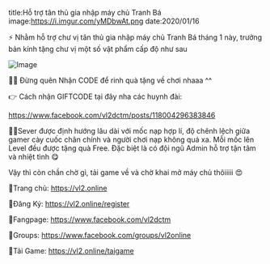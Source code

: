 title:Hỗ trợ tân thủ gia nhập máy chủ Tranh Bá
image:https://i.imgur.com/yMDbwAt.png
date:2020/01/16

⚡️ Nhằm hỗ trợ chư vị tân thủ gia nhập máy chủ Tranh Bá tháng 1 này, trưởng bản kính tặng chư vị một số vật phẩm cấp độ như sau

![Image](https://i.imgur.com/yMDbwAt.png)

🙋‍♀️ Đừng quên Nhận CODE để rinh quà tặng về chơi nhaaa ^^

👉 Cách nhận GIFTCODE tại đây nha các huynh đài:

https://www.facebook.com/vl2dctm/posts/118004296383846

👨‍💻Sever được định hướng lâu dài với mốc nạp hợp lí, độ chênh lệch giữa gamer cày cuốc chân chính và người chơi nạp không quá xa. Mỗi mốc lên Level đều được tặng quà Free. Đặc biệt là có đội ngũ Admin hỗ trợ tận tâm và nhiệt tình 😋

Vậy thì còn chần chờ gì, tải game về và chờ khai mở máy chủ thôiiiii 😍

🔰Trang chủ: https://vl2.online

🔰Đăng Ký: https://vl2.online/register

🔰Fangpage: https://www.facebook.com/vl2dctm

🔰Groups: https://www.facebook.com/groups/vl2online

🔰Tải Game: https://vl2.online/taigame
